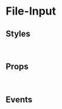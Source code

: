 # File-Input

## Styles 

```html
  
```


## Props 

```html
  
```


## Events 

```html
  
```


